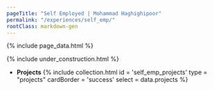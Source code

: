 ```yaml
---
pageTitle: "Self Employed | Mohammad Haghighipoor" 
permalink: "/experiences/self_emp/"
rootClass: markdown-gen
---
```


{% include page_data.html %}

{% include under_construction.html %}

- **Projects**
{% include collection.html 
        id = 'self_emp_projects'
        type = "projects"
        cardBorder = 'success'
        select = data.projects
    %}